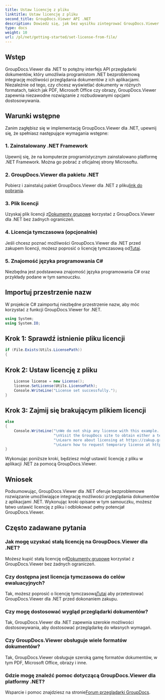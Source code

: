```yaml
---
title: Ustaw licencję z pliku
linktitle: Ustaw licencję z pliku
second_title: GroupDocs.Viewer API .NET
description: Dowiedz się, jak bez wysiłku zintegrować GroupDocs.Viewer for .NET z aplikacjami. Ustaw licencję, przeglądaj dokumenty i dostosuj wygląd przeglądarki.
type: docs
weight: 10
url: /pl/net/getting-started/set-license-from-file/
---
```

## Wstęp
GroupDocs.Viewer dla .NET to potężny interfejs API przeglądarki dokumentów, który umożliwia programistom .NET bezproblemową integrację możliwości przeglądania dokumentów z ich aplikacjami. Niezależnie od tego, czy chcesz wyświetlać dokumenty w różnych formatach, takich jak PDF, Microsoft Office czy obrazy, GroupDocs.Viewer zapewnia niezawodne rozwiązanie z rozbudowanymi opcjami dostosowywania.
## Warunki wstępne
Zanim zagłębisz się w implementację GroupDocs.Viewer dla .NET, upewnij się, że spełniasz następujące wymagania wstępne:
### 1. Zainstalowany .NET Framework
Upewnij się, że na komputerze programistycznym zainstalowano platformę .NET Framework. Można go pobrać z oficjalnej strony Microsoftu.
### 2. GroupDocs.Viewer dla pakietu .NET
 Pobierz i zainstaluj pakiet GroupDocs.Viewer dla .NET z pliku[link do pobrania](https://releases.groupdocs.com/viewer/net/).
### 3. Plik licencji
 Uzyskaj plik licencji z[Dokumenty grupowe](https://purchase.groupdocs.com/buy) korzystać z GroupDocs.Viewer dla .NET bez żadnych ograniczeń.
### 4. Licencja tymczasowa (opcjonalnie)
 Jeśli chcesz poznać możliwości GroupDocs.Viewer dla .NET przed zakupem licencji, możesz poprosić o licencję tymczasową od[Tutaj](https://purchase.groupdocs.com/temporary-license/).
### 5. Znajomość języka programowania C#
Niezbędna jest podstawowa znajomość języka programowania C# oraz przykłady podane w tym samouczku.

## Importuj przestrzenie nazw
W projekcie C# zaimportuj niezbędne przestrzenie nazw, aby móc korzystać z funkcji GroupDocs.Viewer for .NET.

```csharp
using System;
using System.IO;
```

## Krok 1: Sprawdź istnienie pliku licencji
```csharp
if (File.Exists(Utils.LicensePath))
{
```
## Krok 2: Ustaw licencję z pliku
```csharp
    License license = new License();
    license.SetLicense(Utils.LicensePath);
    Console.WriteLine("License set successfully.");
}
```
## Krok 3: Zajmij się brakującym plikiem licencji
```csharp
else
{
    Console.WriteLine("\nWe do not ship any license with this example. " +
                      "\nVisit the GroupDocs site to obtain either a temporary or permanent license. " +
                      "\nLearn more about licensing at https://zakup.groupdocs.com/faqs/licensing. " +
                      "\nLearn how to request temporary license at https://zakup.groupdocs.com/tymczasowa-licencja.”);
}
```
Wykonując poniższe kroki, będziesz mógł ustawić licencję z pliku w aplikacji .NET za pomocą GroupDocs.Viewer.

## Wniosek
Podsumowując, GroupDocs.Viewer dla .NET oferuje bezproblemowe rozwiązanie umożliwiające integrację możliwości przeglądania dokumentów z aplikacjami .NET. Wykonując kroki opisane w tym samouczku, możesz łatwo ustawić licencję z pliku i odblokować pełny potencjał GroupDocs.Viewer.
## Często zadawane pytania
### Jak mogę uzyskać stałą licencję na GroupDocs.Viewer dla .NET?
 Możesz kupić stałą licencję od[Dokumenty grupowe](https://purchase.groupdocs.com/buy) korzystać z GroupDocs.Viewer bez żadnych ograniczeń.
### Czy dostępna jest licencja tymczasowa do celów ewaluacyjnych?
 Tak, możesz poprosić o licencję tymczasową[Tutaj](https://purchase.groupdocs.com/temporary-license/) aby przetestować GroupDocs.Viewer dla .NET przed dokonaniem zakupu.
### Czy mogę dostosować wygląd przeglądarki dokumentów?
Tak, GroupDocs.Viewer dla .NET zapewnia szerokie możliwości dostosowywania, aby dostosować przeglądarkę do własnych wymagań.
### Czy GroupDocs.Viewer obsługuje wiele formatów dokumentów?
Tak, GroupDocs.Viewer obsługuje szeroką gamę formatów dokumentów, w tym PDF, Microsoft Office, obrazy i inne.
### Gdzie mogę znaleźć pomoc dotyczącą GroupDocs.Viewer dla platformy .NET?
 Wsparcie i pomoc znajdziesz na stronie[Forum przeglądarki GroupDocs](https://forum.groupdocs.com/c/viewer/9).